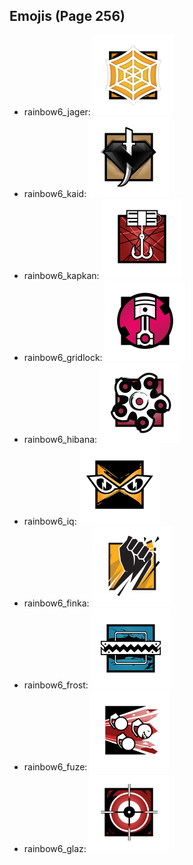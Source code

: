 
## Emojis (Page 256)

* rainbow6_jager: ![rainbow6_jager](output/rainbow6_jager.png)
* rainbow6_kaid: ![rainbow6_kaid](output/rainbow6_kaid.png)
* rainbow6_kapkan: ![rainbow6_kapkan](output/rainbow6_kapkan.png)
* rainbow6_gridlock: ![rainbow6_gridlock](output/rainbow6_gridlock.png)
* rainbow6_hibana: ![rainbow6_hibana](output/rainbow6_hibana.png)
* rainbow6_iq: ![rainbow6_iq](output/rainbow6_iq.png)
* rainbow6_finka: ![rainbow6_finka](output/rainbow6_finka.png)
* rainbow6_frost: ![rainbow6_frost](output/rainbow6_frost.png)
* rainbow6_fuze: ![rainbow6_fuze](output/rainbow6_fuze.png)
* rainbow6_glaz: ![rainbow6_glaz](output/rainbow6_glaz.png)
